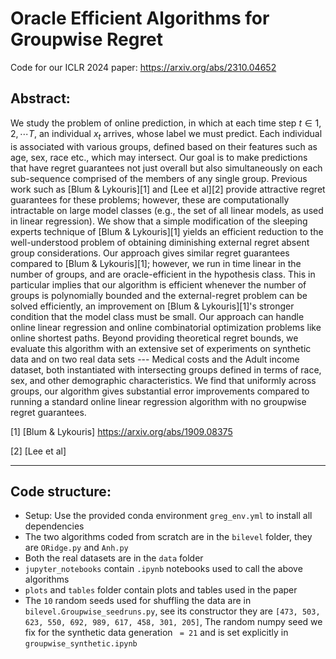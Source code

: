 # Oracle Efficient Algorithms for Groupwise Regret

Code for our ICLR 2024 paper: https://arxiv.org/abs/2310.04652

## Abstract:
We study the problem of online prediction, in which at each time step $t \in {1,2, \cdots T}$, an individual $x_t$ arrives, whose label we must predict. Each individual is associated with various groups, defined based on their features such as age, sex, race etc., which may intersect. Our goal is to make predictions that have regret guarantees not just overall but also simultaneously on each sub-sequence comprised of the members of any single group. Previous work such as [Blum & Lykouris][1] and [Lee et al][2] provide attractive regret guarantees for these problems; however, these are computationally intractable on large model classes (e.g., the set of all linear models, as used in linear regression). We show that a simple modification of the sleeping experts technique of [Blum & Lykouris][1] yields an efficient reduction to the well-understood problem of obtaining diminishing external regret absent group considerations. Our approach gives similar regret guarantees compared to [Blum & Lykouris][1]; however, we run in time linear in the number of groups, and are oracle-efficient in the hypothesis class. This in particular implies that our algorithm is efficient whenever the number of groups is polynomially bounded and the external-regret problem can be solved efficiently, an improvement on [Blum & Lykouris][1]'s stronger condition that the model class must be small. Our approach can handle online linear regression and online combinatorial optimization problems like online shortest paths. Beyond providing theoretical regret bounds, we evaluate this algorithm with an extensive set of experiments on synthetic data and on two real data sets --- Medical costs and the Adult income dataset, both instantiated with intersecting groups defined in terms of race, sex, and other demographic characteristics. We find that uniformly across groups, our algorithm gives substantial error improvements compared to running a standard online linear regression algorithm with no groupwise regret guarantees.

[1] [Blum & Lykouris] https://arxiv.org/abs/1909.08375

[2] [Lee et al]

---

## Code structure:
- Setup: Use the provided conda environment `greg_env.yml` to install all dependencies
- The two algorithms coded from scratch are in the `bilevel` folder, they are `ORidge.py` and `Anh.py`
- Both the real datasets are in the `data` folder
- `jupyter_notebooks` contain `.ipynb` notebooks used to call the above algorithms
- `plots` and `tables` folder contain plots and tables used in the paper
- The `10` random seeds used for shuffling the data are in `bilevel.Groupwise_seedruns.py`, see its constructor they are `[473, 503, 623, 550, 692, 989, 617, 458, 301, 205]`, The random numpy seed we fix for the synthetic data generation ` = 21` and is set explicitly in `groupwise_synthetic.ipynb`
